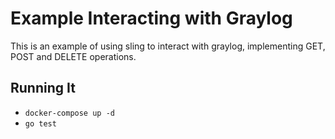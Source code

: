 # Example Interacting with Graylog
This is an example of using sling to interact with graylog, implementing GET, POST and DELETE 
operations.


## Running It
- `docker-compose up -d`
- `go test`
